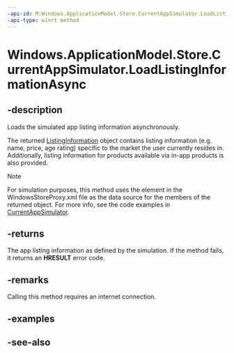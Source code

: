 ----api-id: M:Windows.ApplicationModel.Store.CurrentAppSimulator.LoadListingInformationAsync
-api-type: winrt method
---<!-- Method syntaxpublic Windows.Foundation.IAsyncOperation<Windows.ApplicationModel.Store.ListingInformation> LoadListingInformationAsync()--># Windows.ApplicationModel.Store.CurrentAppSimulator.LoadListingInformationAsync## -descriptionLoads the simulated app listing information asynchronously. The returned [ListingInformation](currentappsimulator_loadlistinginformationasync.md) object contains listing information (e.g. name, price, age rating) specific to the market the user currently resides in. Additionally, listing information for products available via in-app products is also provided.> [!NOTE]> For simulation purposes, this method uses the  element in the WindowsStoreProxy.xml file as the data source for the members of the returned object. For more info, see the code examples in [CurrentAppSimulator](currentappsimulator.md).## -returnsThe app listing information as defined by the simulation. If the method fails, it returns an **HRESULT** error code.## -remarksCalling this method requires an internet connection.## -examples## -see-also